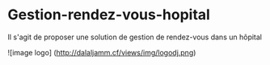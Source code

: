 # Gestion-rendez-vous-hopital
Il s'agit de proposer une solution de gestion de rendez-vous dans un hôpital

![image logo]
(http://dalaljamm.cf/views/img/logodj.png)
